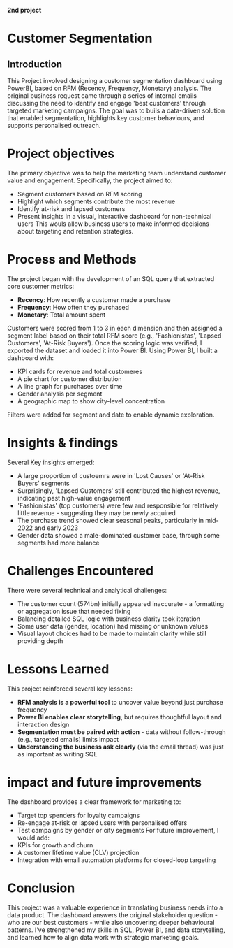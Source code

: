 **2nd project**

# Customer Segmentation 

## Introduction
This Project involved designing a customer segmentation dashboard using PowerBI, based on RFM (Recency, Frequency, Monetary) analysis. The original business request came through a series of internal emails discussing the need to identify and engage 'best customers' through targeted marketing campaigns. The goal was to buils a data-driven solution that enabled segmentation, highlights key customer behaviours, and supports personalised outreach.

# Project objectives
The primary objective was to help the marketing team understand customer value and engagement. Specifically, the project aimed to:
- Segment customers based on RFM scoring
- Highlight which segments contribute the most revenue
- Identify at-risk and lapsed customers
- Present insights in a visual, interactive dashboard for non-technical users
This wouls allow business users to make informed decisions about targeting and retention strategies.

# Process and Methods
The project began with the development of an SQL query that extracted core customer metrics: 
- **Recency**: How recently a customer made a purchase
- **Frequency**: How often they purchased
- **Monetary**: Total amount spent

Customers were scored from 1 to 3 in each dimension and then assigned a segment label based on their total RFM score (e.g., 'Fashionistas', 'Lapsed Customers', 'At-Risk Buyers'). Once the scoring logic was verified, I exported the dataset and loaded it into Power BI.
Using Power BI, I built a dashboard with:
- KPI cards for revenue and total customeres
- A pie chart for customer distribution
- A line graph for purchases over time
- Gender analysis per segment
- A geographic map to show city-level concentration

Filters were added for segment and date to enable dynamic exploration.

# Insights & findings
Several Key insights emerged:
- A large proportion of custoemrs were in 'Lost Causes' or 'At-Risk Buyers' segments
- Surprisingly, 'Lapsed Customers' still contributed the highest revenue, indicating past high-value engagement
- 'Fashionistas' (top customers) were few and responsible for relatively little revenue - suggesting they may be newly acquired
- The purchase trend showed clear seasonal peaks, particularly in mid-2022 and early 2023
- Gender data showed a male-dominated customer base, through some segments had more balance

# Challenges Encountered
There were several technical and analytical challenges:
- The customer count (574bn) initially appeared inaccurate - a formatting or aggregation issue that needed fixing
- Balancing detailed SQL logic with business clarity took iteration
- Some user data (gender, location) had missing or unknown values
- Visual layout choices had to be made to maintain clarity while still providing depth

# Lessons Learned
This project reinforced several key lessons:
- **RFM analysis is a powerful tool** to uncover value beyond just purchase frequency
- **Power BI enables clear storytelling**, but requires thoughtful layout and interaction design
- **Segmentation must be paired with action** - data without follow-through (e.g., targeted emails) limits impact
- **Understanding the business ask clearly** (via the email thread) was just as important as writing SQL

# impact and future improvements
The dashboard provides a clear framework for marketing to:
- Target top spenders for loyalty campaigns
- Re-engage at-risk or lapsed users with personalised offers
- Test campaigns by gender or city segments
For future improvement, I would add:
- KPIs for growth and churn
- A customer lifetime value (CLV) projection
- Integration with email automation platforms for closed-loop targeting

# Conclusion
This project was a valuable experience in translating business needs into a data product. The dashboard answers the original stakeholder question - who are our best customers - while also uncovering deeper behavioural patterns. I've strengthened my skills in SQL, Power BI, and data storytelling, and learned how to align data work with strategic marketing goals.
